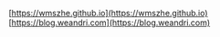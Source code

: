 [https://wmszhe.github.io](https://wmszhe.github.io)
[https://blog.weandri.com](https://blog.weandri.com)